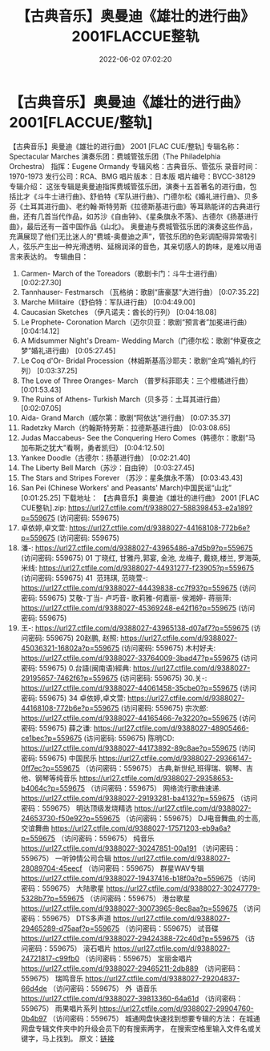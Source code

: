 ﻿---
title: 【古典音乐】奥曼迪《雄壮的进行曲》2001FLACCUE整轨
date: 2022-06-02 07:02:20
categories: 古典音乐、新世纪、纯音雅乐
tags: 纯音雅乐
---
# 【古典音乐】奥曼迪《雄壮的进行曲》2001[FLACCUE/整轨]

【古典音乐】奥曼迪《雄壮的进行曲》 2001 [FLAC
CUE/整轨]
专辑名称：Spectacular
Marches
演奏乐团：费城管弦乐团（The Philadelphia
Orchestra）
指挥：Eugene Ormandy
专辑风格：古典音乐、管弦乐
录音时间：1970-1973
发行公司：RCA、BMG
唱片版本：日本版
唱片编号：BVCC-38129
专辑介绍：
这张专辑是奥曼迪指挥费城管弦乐团，演奏十五首著名的进行曲，包括比才《斗牛士进行曲》、舒伯特《军队进行曲》、门德尔松《婚礼进行曲》、贝多芬《土耳其进行曲》、老约翰·斯特劳斯《拉德斯基进行曲》等耳熟能详的古典进行曲，还有几首当代作品，如苏沙《自由钟》、《星条旗永不落》、古德尔《扬基进行曲》，最后还有一首中国作品《山北》。
奥曼迪与费城管弦乐团的演奏这些作品，充满展现了他们无比迷人的“费城-奥曼迪之声”，管弦乐团的色彩调配得异常吸引人，弦乐产生出一种光滑透明、延棉润泽的音色，其亲切感人的韵味，是难以用语言来表达的。
专辑曲目：
01. Carmen- March of the
Toreadors（歌剧卡门：斗牛士进行曲）
[0:02:27.30]
02. Tannhauser- Festmarsch
（瓦格纳：歌剧“唐豪瑟”大进行曲）
[0:07:35.22]
03. Marche
Militaire（舒伯特：军队进行曲）
[0:04:49.00]
04. Caucasian Sketches
（伊凡诺夫：酋长的行列）
[0:04:18.08]
05. Le Prophete- Coronation
March（迈尔贝亚：歌剧“预言者”加冕进行曲）
[0:04:14.12]
06. A Midsummer Night's Dream-
Wedding March（门德尔松：歌剧“仲夏夜之梦”婚礼进行曲）
[0:05:27.45]
07. Le Coq d'Or- Bridal
Procession（林姆斯基高沙耶夫：歌剧“金鸡”婚礼的行列）
[0:03:37.25]
08. The Love of Three Oranges-
March （普罗科菲耶夫：三个橙橘进行曲）
[0:01:53.43]
09. The Ruins of Athens-
Turkish March（贝多芬：土耳其进行曲）
[0:02:07.05]
10. Aida- Grand
March（威尔第：歌剧“阿依达”进行曲）
[0:07:35.37]
11. Radetzky
March（约翰斯特劳斯：拉德斯基进行曲）
[0:03:08.65]
12. Judas Maccabeus- See the
Conquering Hero Comes（韩德尔：歌剧“马加布斯之犹大”看啊，勇者凯归）
[0:04:12.50]
13. Yankee
Doodle（古德尔：扬基进行曲）
[0:02:21.40]
14. The Liberty Bell
March（苏沙：自由钟）
[0:03:27.45]
15. The Stars and Stripes
Forever （苏沙：星条旗永不落）
[0:03:43.43]
16. San Pei (Chinese Workers'
and Peasants' March)中国民谣“山北”
[0:01:25.25]
下载地址：
【古典音乐】奥曼迪《雄壮的进行曲》 2001 [FLAC CUE整轨].zip:
https://url27.ctfile.com/f/9388027-588398453-e2a189?p=559675
(访问密码: 559675)
34. 卓依婷,卓文萱: https://url27.ctfile.com/d/9388027-44168108-772b6e?p=559675
(访问密码: 559675)
20. 潘-: https://url27.ctfile.com/d/9388027-43965486-a7d5b9?p=559675
(访问密码: 559675)
01 丁晓红, 甘雅丹,郭宴, 金池, 龙梅子, 戴娆,楼兰, 罗海英,米线: https://url27.ctfile.com/d/9388027-44931277-f23905?p=559675
(访问密码: 559675)
41  范玮琪, 范晓萱-: https://url27.ctfile.com/d/9388027-44439838-cc7f93?p=559675
(访问密码: 559675)
艾敬-丁当- 卢巧音- 歌莉雅-何嘉丽- 侯湘婷- 蒋丽萍: https://url27.ctfile.com/d/9388027-45369248-e42f16?p=559675
(访问密码: 559675)
11. 王-: https://url27.ctfile.com/d/9388027-43965138-d07af7?p=559675
(访问密码: 559675)
20赵鹏, 赵照: https://url27.ctfile.com/d/9388027-45036321-16802a?p=559675
(访问密码: 559675)
木村好夫: https://url27.ctfile.com/d/9388027-33764009-3bad47?p=559675
(访问密码: 559675)
0.台語(闽南语)經典: https://url27.ctfile.com/d/9388027-29195657-7462f6?p=559675
(访问密码: 559675)
30.关-: https://url27.ctfile.com/d/9388027-44061458-35cbe0?p=559675
(访问密码: 559675)
34 卓依婷,卓文萱: https://url27.ctfile.com/d/9388027-44168108-772b6e?p=559675
(访问密码: 559675)
宗次郎: https://url27.ctfile.com/d/9388027-44165466-7e3220?p=559675
(访问密码: 559675)
薛之谦: https://url27.ctfile.com/d/9388027-48905466-ce1bec?p=559675
(访问密码: 559675)
陈明CD: https://url27.ctfile.com/d/9388027-44173892-89c8ae?p=559675
(访问密码: 559675)
中国民乐
https://url27.ctfile.com/d/9388027-29366147-0ff7ec?p=559675
（访问密码：559675）
古典,新世纪,班得瑞、钢琴、吉他、钢琴等纯音乐
https://url27.ctfile.com/d/9388027-29358653-b4064c?p=559675
（访问密码：559675）
网络流行歌曲速递.
https://url27.ctfile.com/d/9388027-29193281-ba4132?p=559675
（访问密码：559675）
明达顶级发烧精选
https://url27.ctfile.com/d/9388027-24653730-f50e92?p=559675
（访问密码：559675）
DJ电音舞曲,的士高, 交谊舞曲
https://url27.ctfile.com/d/9388027-17571203-eb9a6a?p=559675
（访问密码：559675）
纯音乐
https://url27.ctfile.com/d/9388027-30247851-00a191
（访问密码：559675）
一听钟情公司合辑
https://url27.ctfile.com/d/9388027-28089704-45eecf
（访问密码：559675）
群星WAV专辑
https://url27.ctfile.com/d/9388027-19437416-b18f0a?p=559675
（访问密码：559675）
大陆歌星
https://url27.ctfile.com/d/9388027-30247779-5328b7?p=559675
（访问密码：559675）
港台歌星
https://url27.ctfile.com/d/9388027-30073965-8ec8aa?p=559675
（访问密码：559675）
DTS多声道
https://url27.ctfile.com/d/9388027-29465289-d75aaf?p=559675
（访问密码：559675）
试音碟
https://url27.ctfile.com/d/9388027-29424388-72c40d?p=559675
（访问密码：559675）
滚石唱片
https://url27.ctfile.com/d/9388027-24721817-c99fb0
（访问密码：559675）
宝丽金唱片
https://url27.ctfile.com/d/9388027-29465211-2db889
（访问密码：559675）
瑞鸣音乐
https://url27.ctfile.com/d/9388027-29204837-66d4de
（访问密码：559675）
外  语音乐
https://url27.ctfile.com/d/9388027-39813360-64a61d
（访问密码：559675）
雨果唱片系列
https://url27.ctfile.com/d/9388027-29904760-0b4b97
（访问密码：559675）
城通网盘快速找到想要专辑的方法：
在城通网盘专辑文件夹中的升级会员下的有搜索两字，
在搜索空格里输入文件名或关键字，马上找到。
原文：[链接](https://blog.sina.com.cn/s/blog_1647c7e7601030xli.html)